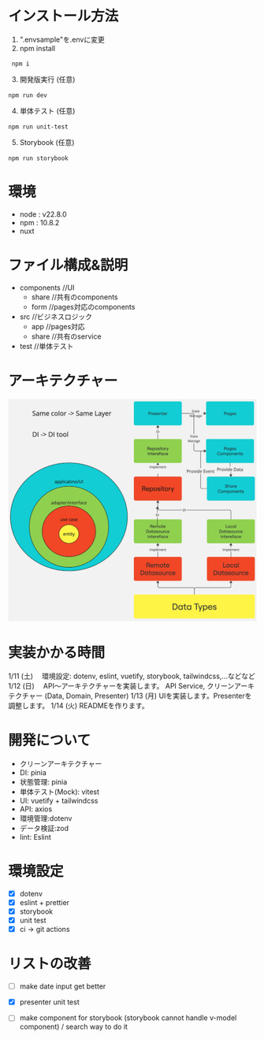 
# インストール方法

1. ".envsample"を.envに変更
2. npm install
```
 npm i
```
3. 開発版実行 (任意)
```
npm run dev
```
4. 単体テスト (任意)
```
npm run unit-test
```
5. Storybook	(任意)
```
npm run storybook
```

# 環境

 - node : v22.8.0
 - npm : 10.8.2
 - nuxt

# ファイル構成&説明

 - components //UI
	- share //共有のcomponents
	- form //pages対応のcomponents
- src //ビジネスロジック
	- app //pages対応
	- share //共有のservice
- test //単体テスト

# アーキテクチャー
![vue arch](./docs/vueflow.jpg)

# 実装かかる時間
1/11 (土)　
環境設定: dotenv, eslint, vuetify, storybook, tailwindcss,...などなど
1/12 (日)　
API〜アーキテクチャーを実装します。
API Service, クリーンアーキテクチャー (Data, Domain, Presenter)
1/13 (月)
UIを実装します。Presenterを調整します。
1/14 (火)
READMEを作ります。

# 開発について

 - クリーンアーキテクチャー
 - DI: pinia
 - 状態管理: pinia
 - 単体テスト(Mock): vitest
 - UI: vuetify + tailwindcss
 - API: axios
 - 環境管理:dotenv
 - データ検証:zod
 - lint: Eslint

# 環境設定
- [x] dotenv
- [x] eslint + prettier
- [x] storybook
- [x] unit test
- [x] ci -> git actions
# リストの改善
- [ ] make date input get better

- [x] presenter unit test

- [ ] make component for storybook (storybook cannot handle v-model component) / search way to do it